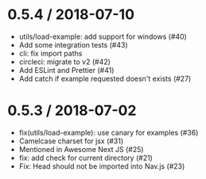 # 0.5.4 / 2018-07-10

- utils/load-example: add support for windows (#40)
- Add some integration tests (#43)
- cli: fix import paths
- circleci: migrate to v2 (#42)
- Add ESLint and Prettier (#41)
- Add catch if example requested doesn't exists (#27)

# 0.5.3 / 2018-07-02

- fix(utils/load-example): use canary for examples (#36)
- Camelcase charset for jsx (#31)
- Mentioned in Awesome Next JS (#25)
- fix: add check for current directory (#21)
- Fix: Head should not be imported into Nav.js (#23)

